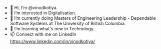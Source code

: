 - 👋 Hi, I’m @vinodkotiya.
- 👀 I’m interested in Digitalisation.
- 🌱 I’m currently doing Masters of Engineering Leadership - Dependable Software Systems at The University of British Columbia.
- 💞️ I’m learning what's new in Technology.
- 📫 Connect with me on LinkedIn https://www.linkedin.com/in/vinodkotiya/

<!---
vinodkotiya/vinodkotiya is a ✨ special ✨ repository because its `README.md` (this file) appears on your GitHub profile.
You can click the Preview link to take a look at your changes.
--->
